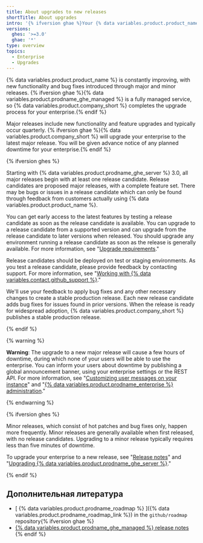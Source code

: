 ```yaml
---
title: About upgrades to new releases
shortTitle: About upgrades
intro: '{% ifversion ghae %}Your {% data variables.product.product_name %} enterprise is updated with the latest features and bug fixes on a regular basis by {% data variables.product.company_short %}.{% else %}You can benefit from new features and bug fixes for {% data variables.product.product_name %} by upgrading your enterprise to a newly released version.{% endif %}'
versions:
  ghes: '>=3.0'
  ghae: '*'
type: overview
topics:
  - Enterprise
  - Upgrades
---
```


{% data variables.product.product_name %} is constantly improving, with new functionality and bug fixes introduced through major and minor releases. {% ifversion ghae %}{% data variables.product.prodname_ghe_managed %} is a fully managed service, so {% data variables.product.company_short %} completes the upgrade process for your enterprise.{% endif %}

Major releases include new functionality and feature upgrades and typically occur quarterly. {% ifversion ghae %}{% data variables.product.company_short %} will upgrade your enterprise to the latest major release. You will be given advance notice of any planned downtime for your enterprise.{% endif %}

{% ifversion ghes %}

Starting with {% data variables.product.prodname_ghe_server %} 3.0, all major releases begin with at least one release candidate. Release candidates are proposed major releases, with a complete feature set. There may be bugs or issues in a release candidate which can only be found through feedback from customers actually using {% data variables.product.product_name %}.

You can get early access to the latest features by testing a release candidate as soon as the release candidate is available. You can upgrade to a release candidate from a supported version and can upgrade from the release candidate to later versions when released. You should upgrade any environment running a release candidate as soon as the release is generally available. For more information, see "[Upgrade requirements](/admin/enterprise-management/upgrade-requirements)."

Release candidates should be deployed on test or staging environments. As you test a release candidate, please provide feedback by contacting support. For more information, see "[Working with {% data variables.contact.github_support %}](/admin/enterprise-support)."

We'll use your feedback to apply bug fixes and any other necessary changes to create a stable production release. Each new release candidate adds bug fixes for issues found in prior versions. When the release is ready for widespread adoption, {% data variables.product.company_short %} publishes a stable production release.

{% endif %}

{% warning %}

**Warning**: The upgrade to a new major release will cause a few hours of downtime, during which none of your users will be able to use the enterprise. You can inform your users about downtime by publishing a global announcement banner, using your enterprise settings or the REST API. For more information, see "[Customizing user messages on your instance](/admin/user-management/customizing-user-messages-on-your-instance#creating-a-global-announcement-banner)" and "[{% data variables.product.prodname_enterprise %} administration](/rest/reference/enterprise-admin#announcements)."

{% endwarning %}

{% ifversion ghes %}

Minor releases, which consist of hot patches and bug fixes only, happen more frequently. Minor releases are generally available when first released, with no release candidates. Upgrading to a minor release typically requires less than five minutes of downtime.

To upgrade your enterprise to a new release, see "[Release notes](/enterprise-server/admin/release-notes)" and "[Upgrading {% data variables.product.prodname_ghe_server %}](/admin/enterprise-management/upgrading-github-enterprise-server)."

{% endif %}

## Дополнительная литература

- [ {% data variables.product.prodname_roadmap %} ]({% data variables.product.prodname_roadmap_link %}) in the  `github/roadmap` repository{% ifversion ghae %}
- [ {% data variables.product.prodname_ghe_managed %} release notes](/admin/release-notes)
{% endif %}
